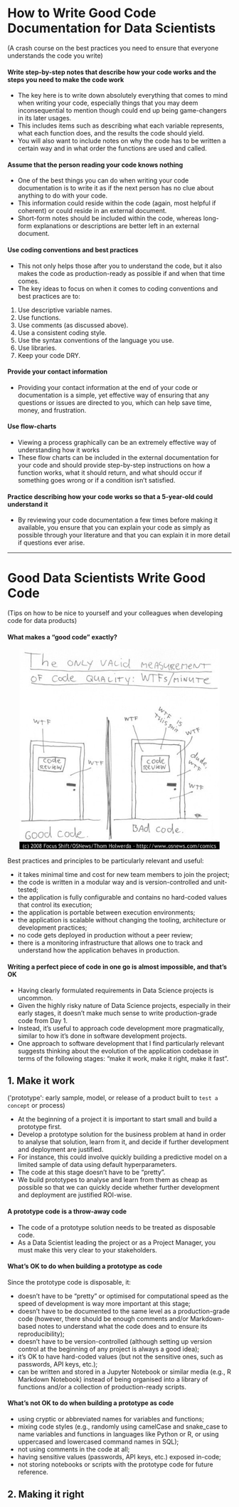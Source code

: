 # How to Write Good Code Documentation for Data Scientists
(A crash course on the best practices you need to ensure that everyone understands the code you write)

#### Write step-by-step notes that describe how your code works and the steps you need to make the code work
- The key here is to write down absolutely everything that comes to mind when writing your code, especially things that you may deem inconsequential to mention though could end up being game-changers in its later usages. 
- This includes items such as describing what each variable represents, what each function does, and the results the code should yield. 
- You will also want to include notes on why the code has to be written a certain way and in what order the functions are used and called.

#### Assume that the person reading your code knows nothing
- One of the best things you can do when writing your code documentation is to write it as if the next person has no clue about anything to do with your code.
- This information could reside within the code (again, most helpful if coherent) or could reside in an external document.
- Short-form notes should be included within the code, whereas long-form explanations or descriptions are better left in an external document.

#### Use coding conventions and best practices
- This not only helps those after you to understand the code, but it also makes the code as production-ready as possible if and when that time comes.
- The key ideas to focus on when it comes to coding conventions and best practices are to:
1.	Use descriptive variable names.
2.	Use functions.
3.	Use comments (as discussed above).
4.	Use a consistent coding style.
5.	Use the syntax conventions of the language you use.
6.	Use libraries.
7.	Keep your code DRY.

#### Provide your contact information
- Providing your contact information at the end of your code or documentation is a simple, yet effective way of ensuring that any questions or issues are directed to you, which can help save time, money, and frustration.

#### Use flow-charts
- Viewing a process graphically can be an extremely effective way of understanding how it works
- These flow charts can be included in the external documentation for your code and should provide step-by-step instructions on how a function works, what it should return, and what should occur if something goes wrong or if a condition isn’t satisfied.

#### Practice describing how your code works so that a 5-year-old could understand it
- By reviewing your code documentation a few times before making it available, you ensure that you can explain your code as simply as possible through your literature and that you can explain it in more detail if questions ever arise.

------------------
# Good Data Scientists Write Good Code
(Tips on how to be nice to yourself and your colleagues when developing code for data products)

#### What makes a “good code” exactly?
<p align="center">
  <img src="https://github.com/akimwong/akimwong/blob/main/articles/summaries/coding/coding1.jpg" width="450" height="450">
</p>

Best practices and principles to be particularly relevant and useful:
-	it takes minimal time and cost for new team members to join the project;
-	the code is written in a modular way and is version-controlled and unit-tested;
-	the application is fully configurable and contains no hard-coded values that control its execution;
-	the application is portable between execution environments;
-	the application is scalable without changing the tooling, architecture or development practices;
-	no code gets deployed in production without a peer review;
-	there is a monitoring infrastructure that allows one to track and understand how the application behaves in production.

#### Writing a perfect piece of code in one go is almost impossible, and that’s OK
- Having clearly formulated requirements in Data Science projects is uncommon.
- Given the highly risky nature of Data Science projects, especially in their early stages, it doesn’t make much sense to write production-grade code from Day 1.
- Instead, it’s useful to approach code development more pragmatically, similar to how it’s done in software development projects.
- One approach to software development that I find particularly relevant suggests thinking about the evolution of the application codebase in terms of the following stages: “make it work, make it right, make it fast”. 

## 1. Make it work
('prototype': early sample, model, or release of a product built to `test a concept` or process)
- At the beginning of a project it is important to start small and build a prototype first. 
- Develop a prototype solution for the business problem at hand in order to analyse that solution, learn from it, and decide if further development and deployment are justified. 
- For instance, this could involve quickly building a predictive model on a limited sample of data using default hyperparameters. 
- The code at this stage doesn’t have to be “pretty”.
- We build prototypes to analyse and learn from them as cheap as possible so that we can quickly decide whether further development and deployment are justified ROI-wise. 

#### A prototype code is a throw-away code
- The code of a prototype solution needs to be treated as disposable code. 
- As a Data Scientist leading the project or as a Project Manager, you must make this very clear to your stakeholders.

#### What’s OK to do when building a prototype as code
Since the prototype code is disposable, it:
- doesn’t have to be “pretty” or optimised for computational speed as the speed of development is way more important at this stage;
- doesn’t have to be documented to the same level as a production-grade code (however, there should be enough comments and/or Markdown-based notes to understand what the code does and to ensure its reproducibility);
-	doesn’t have to be version-controlled (although setting up version control at the beginning of any project is always a good idea);
-	it’s OK to have hard-coded values (but not the sensitive ones, such as passwords, API keys, etc.);
-	can be written and stored in a Jupyter Notebook or similar media (e.g., R Markdown Notebook) instead of being organised into a library of functions and/or a collection of production-ready scripts.

#### What’s not OK to do when building a prototype as code
- using cryptic or abbreviated names for variables and functions;
- mixing code styles (e.g., randomly using camelCase and snake_case to name variables and functions in languages like Python or R, or using uppercased and lowercased command names in SQL);
-	not using comments in the code at all;
-	having sensitive values (passwords, API keys, etc.) exposed in-code;
-	not storing notebooks or scripts with the prototype code for future reference.

## 2. Making it right



